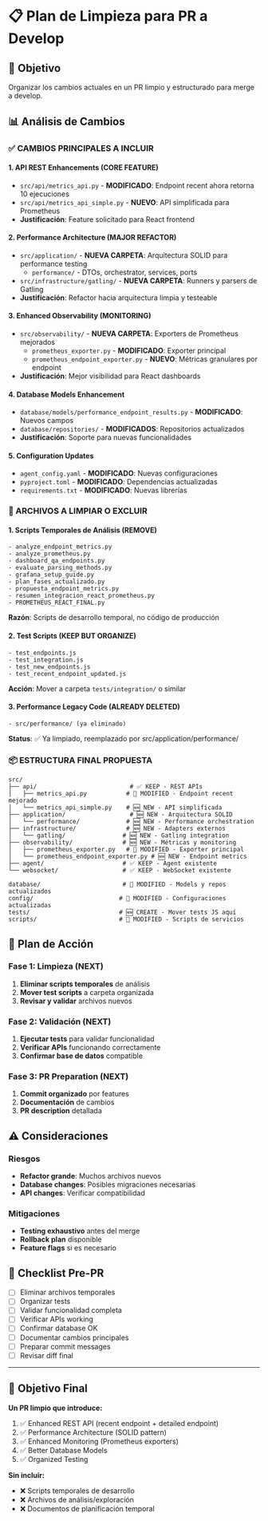 # 📋 Plan de Limpieza para PR a Develop

## 🎯 Objetivo

Organizar los cambios actuales en un PR limpio y estructurado para merge a develop.

## 📊 Análisis de Cambios

### ✅ CAMBIOS PRINCIPALES A INCLUIR

#### 1. **API REST Enhancements** (CORE FEATURE)

- `src/api/metrics_api.py` - **MODIFICADO**: Endpoint recent ahora retorna 10 ejecuciones
- `src/api/metrics_api_simple.py` - **NUEVO**: API simplificada para Prometheus
- **Justificación**: Feature solicitado para React frontend

#### 2. **Performance Architecture** (MAJOR REFACTOR)

- `src/application/` - **NUEVA CARPETA**: Arquitectura SOLID para performance testing
  - `performance/` - DTOs, orchestrator, services, ports
- `src/infrastructure/gatling/` - **NUEVA CARPETA**: Runners y parsers de Gatling
- **Justificación**: Refactor hacia arquitectura limpia y testeable

#### 3. **Enhanced Observability** (MONITORING)

- `src/observability/` - **NUEVA CARPETA**: Exporters de Prometheus mejorados
  - `prometheus_exporter.py` - **MODIFICADO**: Exporter principal
  - `prometheus_endpoint_exporter.py` - **NUEVO**: Métricas granulares por endpoint
- **Justificación**: Mejor visibilidad para React dashboards

#### 4. **Database Models Enhancement**

- `database/models/performance_endpoint_results.py` - **MODIFICADO**: Nuevos campos
- `database/repositories/` - **MODIFICADOS**: Repositorios actualizados
- **Justificación**: Soporte para nuevas funcionalidades

#### 5. **Configuration Updates**

- `agent_config.yaml` - **MODIFICADO**: Nuevas configuraciones
- `pyproject.toml` - **MODIFICADO**: Dependencias actualizadas
- `requirements.txt` - **MODIFICADO**: Nuevas librerías

### 🧹 ARCHIVOS A LIMPIAR O EXCLUIR

#### 1. **Scripts Temporales de Análisis** (REMOVE)

```
- analyze_endpoint_metrics.py
- analyze_prometheus.py
- dashboard_qa_endpoints.py
- evaluate_parsing_methods.py
- grafana_setup_guide.py
- plan_fases_actualizado.py
- propuesta_endpoint_metrics.py
- resumen_integracion_react_prometheus.py
- PROMETHEUS_REACT_FINAL.py
```

**Razón**: Scripts de desarrollo temporal, no código de producción

#### 2. **Test Scripts** (KEEP BUT ORGANIZE)

```
- test_endpoints.js
- test_integration.js
- test_new_endpoints.js
- test_recent_endpoint_updated.js
```

**Acción**: Mover a carpeta `tests/integration/` o similar

#### 3. **Performance Legacy Code** (ALREADY DELETED)

```
- src/performance/ (ya eliminado)
```

**Status**: ✅ Ya limpiado, reemplazado por src/application/performance/

### 📦 ESTRUCTURA FINAL PROPUESTA

```
src/
├── api/                          # ✅ KEEP - REST APIs
│   ├── metrics_api.py           # 🔄 MODIFIED - Endpoint recent mejorado
│   └── metrics_api_simple.py    # 🆕 NEW - API simplificada
├── application/                  # 🆕 NEW - Arquitectura SOLID
│   └── performance/             # 🆕 NEW - Performance orchestration
├── infrastructure/              # 🆕 NEW - Adapters externos
│   └── gatling/                # 🆕 NEW - Gatling integration
├── observability/              # 🆕 NEW - Métricas y monitoring
│   ├── prometheus_exporter.py   # 🔄 MODIFIED - Exporter principal
│   └── prometheus_endpoint_exporter.py # 🆕 NEW - Endpoint metrics
├── agent/                      # ✅ KEEP - Agent existente
└── websocket/                  # ✅ KEEP - WebSocket existente

database/                       # 🔄 MODIFIED - Models y repos actualizados
config/                        # 🔄 MODIFIED - Configuraciones actualizadas
tests/                         # 🆕 CREATE - Mover tests JS aquí
scripts/                       # 🔄 MODIFIED - Scripts de servicios
```

## 🚀 Plan de Acción

### Fase 1: Limpieza (NEXT)

1. **Eliminar scripts temporales** de análisis
2. **Mover test scripts** a carpeta organizada
3. **Revisar y validar** archivos nuevos

### Fase 2: Validación (NEXT)

1. **Ejecutar tests** para validar funcionalidad
2. **Verificar APIs** funcionando correctamente
3. **Confirmar base de datos** compatible

### Fase 3: PR Preparation (NEXT)

1. **Commit organizado** por features
2. **Documentación** de cambios
3. **PR description** detallada

## ⚠️ Consideraciones

### Riesgos

- **Refactor grande**: Muchos archivos nuevos
- **Database changes**: Posibles migraciones necesarias
- **API changes**: Verificar compatibilidad

### Mitigaciones

- **Testing exhaustivo** antes del merge
- **Rollback plan** disponible
- **Feature flags** si es necesario

## 📝 Checklist Pre-PR

- [ ] Eliminar archivos temporales
- [ ] Organizar tests
- [ ] Validar funcionalidad completa
- [ ] Verificar APIs working
- [ ] Confirmar database OK
- [ ] Documentar cambios principales
- [ ] Preparar commit messages
- [ ] Revisar diff final

---

## 🎯 Objetivo Final

**Un PR limpio que introduce:**

1. ✅ Enhanced REST API (recent endpoint + detailed endpoint)
2. ✅ Performance Architecture (SOLID pattern)
3. ✅ Enhanced Monitoring (Prometheus exporters)
4. ✅ Better Database Models
5. ✅ Organized Testing

**Sin incluir:**

- ❌ Scripts temporales de desarrollo
- ❌ Archivos de análisis/exploración
- ❌ Documentos de planificación temporal
